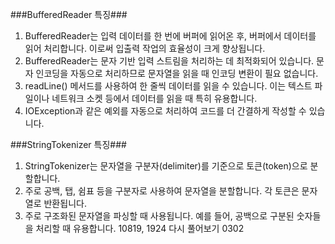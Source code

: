 ###BufferedReader 특징###
1. BufferedReader는 입력 데이터를 한 번에 버퍼에 읽어온 후, 버퍼에서 데이터를 읽어 처리합니다. 이로써 입출력 작업의 효율성이 크게 향상됩니다.
2. BufferedReader는 문자 기반 입력 스트림을 처리하는 데 최적화되어 있습니다. 문자 인코딩을 자동으로 처리하므로 문자열을 읽을 때 인코딩 변환이 필요 없습니다.
3. readLine() 메서드를 사용하여 한 줄씩 데이터를 읽을 수 있습니다. 이는 텍스트 파일이나 네트워크 소켓 등에서 데이터를 읽을 때 특히 유용합니다.
4. IOException과 같은 예외를 자동으로 처리하여 코드를 더 간결하게 작성할 수 있습니다.

###StringTokenizer 특징###
1. StringTokenizer는 문자열을 구분자(delimiter)를 기준으로 토큰(token)으로 분할합니다.
2. 주로 공백, 탭, 쉼표 등을 구분자로 사용하여 문자열을 분할합니다. 각 토큰은 문자열로 반환됩니다.
3. 주로 구조화된 문자열을 파싱할 때 사용됩니다. 예를 들어, 공백으로 구분된 숫자들을 처리할 때 유용합니다.
10819, 1924 다시 풀어보기 0302